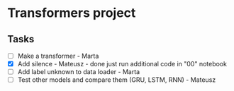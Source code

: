# Transformers project

## Tasks
- [ ] Make a transformer - Marta
- [x] Add silence - Mateusz - done just run additional code in "00" notebook
- [ ] Add label unknown to data loader - Marta
- [ ] Test other models and compare them (GRU, LSTM, RNN) - Mateusz
